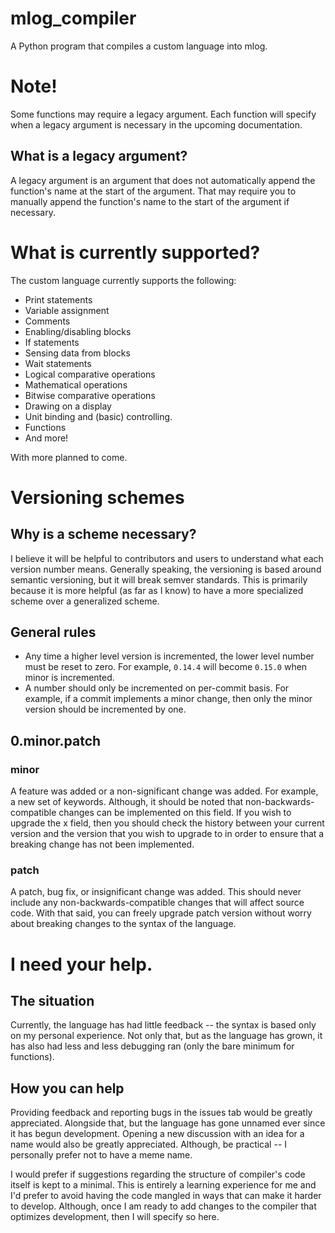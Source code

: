# mlog_compiler
A Python program that compiles a custom language into mlog.

# Note!
Some functions may require a legacy argument. Each function will specify when a legacy argument is necessary in the
upcoming documentation.

## What is a legacy argument?
A legacy argument is an argument that does not automatically append the function's name at the start of the argument.
That may require you to manually append the function's name to the start of the argument if necessary.

# What is currently supported?
The custom language currently supports the following:
- Print statements
- Variable assignment
- Comments
- Enabling/disabling blocks
- If statements
- Sensing data from blocks
- Wait statements
- Logical comparative operations
- Mathematical operations
- Bitwise comparative operations
- Drawing on a display
- Unit binding and (basic) controlling. 
- Functions
- And more!

With more planned to come.

# Versioning schemes
## Why is a scheme necessary?
I believe it will be helpful to contributors and users to understand what each version number means. Generally speaking,
the versioning is based around semantic versioning, but it will break semver standards. This is primarily because it is
more helpful (as far as I know) to have a more specialized scheme over a generalized scheme. 

## General rules
- Any time a higher level version is incremented, the lower level number must be reset to zero. For example, `0.14.4` 
will become `0.15.0` when minor is incremented.
- A number should only be incremented on per-commit basis. For example, if a commit implements a minor change, then only
the minor version should be incremented by one. 

## 0.minor.patch
### minor
A feature was added or a non-significant change was added. For example, a new set of keywords. Although, it should be
noted that non-backwards-compatible changes can be implemented on this field. If you wish to upgrade the x field, then
you should check the history between your current version and the version that you wish to upgrade to in order to ensure
that a breaking change has not been implemented.

### patch
A patch, bug fix, or insignificant change was added. This should never include any non-backwards-compatible
changes that will affect source code. With that said, you can freely upgrade patch version without worry about breaking
changes to the syntax of the language.

# I need your help.
## The situation
Currently, the language has had little feedback -- the syntax is based only on my personal experience. Not only that,
but as the language has grown, it has also had less and less debugging ran (only the bare minimum for functions).
## How you can help
Providing feedback and reporting bugs in the issues tab would be greatly appreciated. Alongside that, but the language
has gone unnamed ever since it has begun development. Opening a new discussion with an idea for a name would also be
greatly appreciated. Although, be practical -- I personally prefer not to have a meme name.

I would prefer if suggestions regarding the structure of compiler's code itself is kept to a minimal. This is entirely a
learning experience for me and I'd prefer to avoid having the code mangled in ways that can make it harder to develop.
Although, once I am ready to add changes to the compiler that optimizes development, then I will specify so here.
